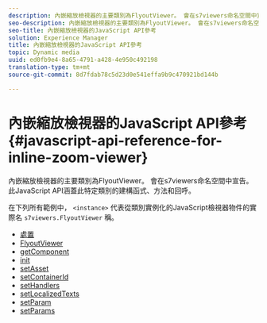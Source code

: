 ```yaml
---
description: 內嵌縮放檢視器的主要類別為FlyoutViewer。 會在s7viewers命名空間中宣告。 此JavaScript API涵蓋此特定類別的建構函式、方法和回呼。
seo-description: 內嵌縮放檢視器的主要類別為FlyoutViewer。 會在s7viewers命名空間中宣告。 此JavaScript API涵蓋此特定類別的建構函式、方法和回呼。
seo-title: 內嵌縮放檢視器的JavaScript API參考
solution: Experience Manager
title: 內嵌縮放檢視器的JavaScript API參考
topic: Dynamic media
uuid: ed0fb9e4-8a65-4791-a428-4e950c492198
translation-type: tm+mt
source-git-commit: 8d7fdab78c5d23d0e541effa9b9c470921bd144b

---
```



# 內嵌縮放檢視器的JavaScript API參考{#javascript-api-reference-for-inline-zoom-viewer}

內嵌縮放檢視器的主要類別為FlyoutViewer。 會在s7viewers命名空間中宣告。 此JavaScript API涵蓋此特定類別的建構函式、方法和回呼。

在下列所有範例中， `<instance>` 代表從類別實例化的JavaScript檢視器物件的實際名 `s7viewers.FlyoutViewer` 稱。

* [處置](r-html5-inlinezoom-viewer-javascriptapiref-dispose.md)
* [FlyoutViewer](r-html5-inlinezoom-viewer-javascriptapiref-inlinezoomviewer.md)
* [getComponent](r-html5-inlinezoom-viewer-javascriptapiref-getcomponent.md)
* [init](r-html5-inlinezoom-viewer-javascriptapiref-init.md)
* [setAsset](r-html5-inlinezoom-viewer-javascriptapiref-setasset.md)
* [setContainerId](r-html5-inlinezoom-viewer-javascriptapiref-.setcontainerid.md)
* [setHandlers](r-html5-inlinezoom-viewer-javascriptapiref-sethandlers.md)
* [setLocalizedTexts](r-html5-inlinezoom-viewer-javascriptapiref-setlocalizedtexts.md)
* [setParam](r-html5-inlinezoom-viewer-javascriptapiref-setparam.md)
* [setParams](r-html5-inlinezoom-viewer-javascriptapiref-setparams.md)

